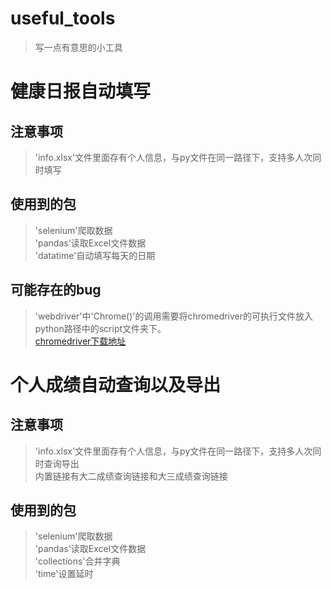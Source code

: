 useful_tools
============
> 写一点有意思的小工具<br>

# 健康日报自动填写
## 注意事项
> 'info.xlsx'文件里面存有个人信息，与py文件在同一路径下，支持多人次同时填写<br>
## 使用到的包
> 'selenium'爬取数据<br>
> 'pandas'读取Excel文件数据<br>
> 'datatime'自动填写每天的日期<br>
## 可能存在的bug
> 'webdriver'中'Chrome()'的调用需要将chromedriver的可执行文件放入python路径中的script文件夹下。<br>
> [chromedriver下载地址](https://code.google.com/p/chromedriver/downloads/list)<br>

# 个人成绩自动查询以及导出
## 注意事项
> 'info.xlsx'文件里面存有个人信息，与py文件在同一路径下，支持多人次同时查询导出<br>
> 内置链接有大二成绩查询链接和大三成绩查询链接<br>
## 使用到的包
> 'selenium'爬取数据<br>
> 'pandas'读取Excel文件数据<br>
> 'collections'合并字典<br>
> 'time'设置延时<br>
